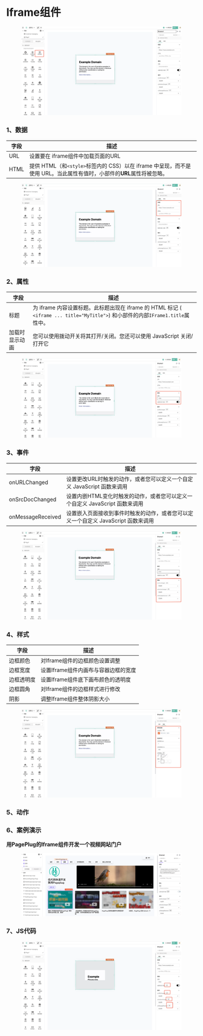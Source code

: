 # Iframe组件

<figure><img src="../../../.gitbook/assets/image (114) (1) (1).png" alt=""><figcaption></figcaption></figure>



### 1、数据

| 字段   | 描述                                                                            |
| ---- | ----------------------------------------------------------------------------- |
| URL  | 设置要在 iframe组件中加载页面的URL                                                        |
| HTML | 提供 HTML（和`<style>`标签内的 CSS）以在 iframe 中呈现，而不是使用 URL。当此属性有值时，小部件的**URL**属性将被忽略。 |

<figure><img src="../../../.gitbook/assets/image (108) (1).png" alt=""><figcaption></figcaption></figure>

### 2、属性

| 字段      | 描述                                                                                                   |
| ------- | ---------------------------------------------------------------------------------------------------- |
| 标题      | 为 iframe 内容设置标题。此标题出现在 iframe 的 HTML 标记 ( `<iframe ... title="MyTitle">`) 和小部件的内部`IFrame1.title`属性中。 |
| 加载时显示动画 | 您可以使用拨动开关将其打开/关闭。您还可以使用 JavaScript 关闭/打开它                                                            |

<figure><img src="../../../.gitbook/assets/image (132) (1).png" alt=""><figcaption></figcaption></figure>

### 3、事件

| 字段                | 描述                                              |
| ----------------- | ----------------------------------------------- |
| onURLChanged      | 设置更改URL时触发的动作，或者您可以定义一个自定义 JavaScript 函数来调用     |
| onSrcDocChanged   | 设置内嵌HTML变化时触发的动作，或者您可以定义一个自定义 JavaScript 函数来调用  |
| onMessageReceived | 设置嵌入页面接收到事件时触发的动作，或者您可以定义一个自定义 JavaScript 函数来调用 |

<figure><img src="../../../.gitbook/assets/image (118) (1).png" alt=""><figcaption></figcaption></figure>

### 4、样式

| 字段    | 描述                    |
| ----- | --------------------- |
| 边框颜色  | 对Iframe组件的边框颜色设置调整    |
| 边框宽度  | 设置Iframe组件内画布与容器边框的宽度 |
| 边框透明度 | 设置Iframe组件底下画布颜色的透明度  |
| 边框圆角  | 对Iframe组件的边框样式进行修改    |
| 阴影    | 调整Iframe组件整体阴影大小      |

<figure><img src="../../../.gitbook/assets/image (137) (1).png" alt=""><figcaption></figcaption></figure>



### 5、动作







### 6、案例演示



**用PagePlug的Iframe组件开发一个视频网站门户**

<figure><img src="../../../.gitbook/assets/image (123) (1).png" alt=""><figcaption></figcaption></figure>



### 7、JS代码

<figure><img src="../../../.gitbook/assets/image (101) (1).png" alt=""><figcaption></figcaption></figure>
